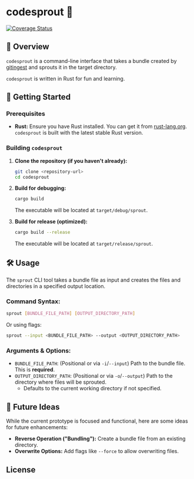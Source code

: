 # codesprout 🌱

[![Coverage Status](https://coveralls.io/repos/github/nightconcept/codesprout/badge.svg?branch=main)](https://coveralls.io/github/nightconcept/codesprout?branch=main)

## 🌟 Overview

`codesprout` is a command-line interface that takes a bundle created by [gitingest](https://gitingest.com/) and sprouts it in the target directory.

`codesprout` is written in Rust for fun and learning.

## 🚀 Getting Started

### Prerequisites

*   **Rust:** Ensure you have Rust installed. You can get it from [rust-lang.org](https://www.rust-lang.org/). `codesprout` is built with the latest stable Rust version.

### Building `codesprout`

1.  **Clone the repository (if you haven't already):**
    ```bash
    git clone <repository-url>
    cd codesprout
    ```
2.  **Build for debugging:**
    ```bash
    cargo build
    ```
    The executable will be located at `target/debug/sprout`.

3.  **Build for release (optimized):**
    ```bash
    cargo build --release
    ```
    The executable will be located at `target/release/sprout`.

## 🛠️ Usage

The `sprout` CLI tool takes a bundle file as input and creates the files and directories in a specified output location.

### Command Syntax:

```bash
sprout [BUNDLE_FILE_PATH] [OUTPUT_DIRECTORY_PATH]
```

Or using flags:

```bash
sprout --input <BUNDLE_FILE_PATH> --output <OUTPUT_DIRECTORY_PATH>
```

### Arguments & Options:

*   `BUNDLE_FILE_PATH`: (Positional or via `-i`/`--input`) Path to the bundle file. This is **required**.
*   `OUTPUT_DIRECTORY_PATH`: (Positional or via `-o`/`--output`) Path to the directory where files will be sprouted.
    *   Defaults to the current working directory if not specified.

## 🔮 Future Ideas

While the current prototype is focused and functional, here are some ideas for future enhancements:

*   **Reverse Operation ("Bundling"):** Create a bundle file from an existing directory.
*   **Overwrite Options:** Add flags like `--force` to allow overwriting files.

## License
